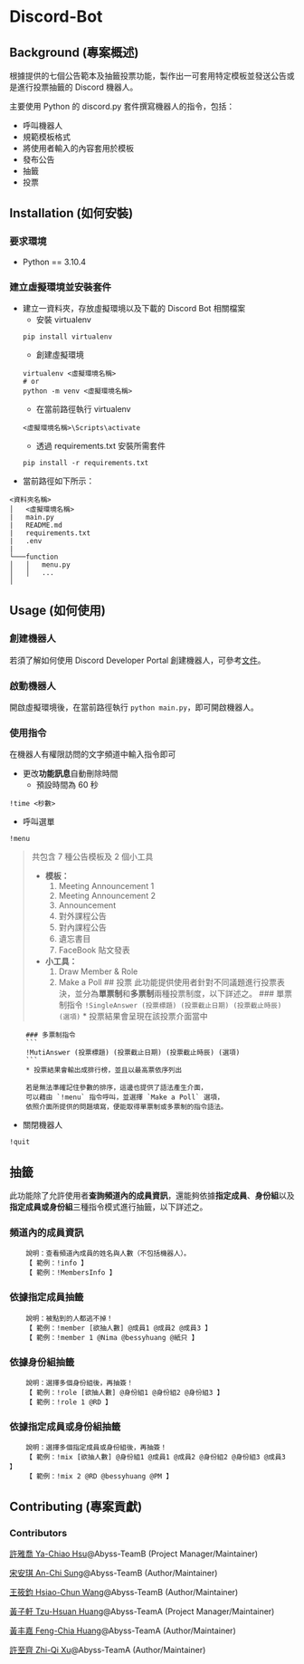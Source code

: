 # Discord-Bot
## Background (專案概述)
根據提供的七個公告範本及抽籤投票功能，製作出一可套用特定模板並發送公告或是進行投票抽籤的 Discord 機器人。

主要使用 Python 的 discord.py 套件撰寫機器人的指令，包括：
* 呼叫機器人
* 規範模板格式
* 將使用者輸入的內容套用於模板
* 發布公告
* 抽籤
* 投票

## Installation (如何安裝)
### 要求環境
* Python == 3.10.4

### 建立虛擬環境並安裝套件
* 建立一資料夾，存放虛擬環境以及下載的 Discord Bot 相關檔案
  * 安裝 virtualenv
  ```
  pip install virtualenv
  ```
  * 創建虛擬環境
  ```
  virtualenv <虛擬環境名稱>
  # or
  python -m venv <虛擬環境名稱>
  ```
  * 在當前路徑執行 virtualenv
  ```
  <虛擬環境名稱>\Scripts\activate
  ```
  * 透過 requirements.txt 安裝所需套件
  ```
  pip install -r requirements.txt
  ```
* 當前路徑如下所示：
```
<資料夾名稱>
│   <虛擬環境名稱>
|   main.py
|   README.md
|   requirements.txt
|   .env
|   
└───function
│   │   menu.py
│   │   ...
│   
```
## Usage (如何使用)
### 創建機器人
若須了解如何使用 Discord Developer Portal 創建機器人，可參考[文件](https://github.com/Project-Abyss/Discord-Bot/blob/main/create_discord_bot_application.md)。
### 啟動機器人
開啟虛擬環境後，在當前路徑執行 ```python main.py```，即可開啟機器人。
### 使用指令
在機器人有權限訪問的文字頻道中輸入指令即可
* 更改**功能訊息**自動刪除時間
  * 預設時間為 60 秒
```
!time <秒數>
```
* 呼叫選單
```
!menu
```
> 共包含 7 種公告模板及 2 個小工具
> * **模板：**
>    1. Meeting Announcement 1
>    2. Meeting Announcement 2
>    3. Announcement
>    4. 對外課程公告
>    5. 對內課程公告
>    6. 遺忘書目
>    7. FaceBook 貼文發表
> * **小工具：**
>    1. Draw Member & Role
>    2. Make a Poll
        ## 投票
        此功能提供使用者針對不同議題進行投票表決，並分為**單票制**和**多票制**兩種投票制度，以下詳述之。
        ### 單票制指令
        ```
        !SingleAnswer (投票標題) (投票截止日期) (投票截止時辰) (選項)
        ```
        * 投票結果會呈現在該投票介面當中

        ### 多票制指令
        ```
        !MutiAnswer (投票標題) (投票截止日期) (投票截止時辰) (選項)
        ```
        * 投票結果會輸出成排行榜，並且以最高票依序列出

        若是無法準確記住參數的排序，這邊也提供了語法產生介面，
        可以藉由 `!menu` 指令呼叫，並選擇 `Make a Poll` 選項，
        依照介面所提供的問題填寫，便能取得單票制或多票制的指令語法。
* 關閉機器人
```
!quit
```
## 抽籤
此功能除了允許使用者**查詢頻道內的成員資訊**，還能夠依據**指定成員**、**身份組**以及**指定成員或身份組**三種指令模式進行抽籤，以下詳述之。
### 頻道內的成員資訊
```
    說明：查看頻道內成員的姓名與人數（不包括機器人）。
    【 範例：!info 】
    【 範例：!MembersInfo 】
```

### 依據指定成員抽籤
```
    說明：被點到的人都逃不掉！
    【 範例：!member [欲抽人數] @成員1 @成員2 @成員3 】
    【 範例：!member 1 @Nima @bessyhuang @紙只 】
```

### 依據身份組抽籤           
```
    說明：選擇多個身份組後，再抽簽！
    【 範例：!role [欲抽人數] @身份組1 @身份組2 @身份組3 】
    【 範例：!role 1 @RD 】
```

### 依據指定成員或身份組抽籤
```
    說明：選擇多個指定成員或身份組後，再抽簽！
    【 範例：!mix [欲抽人數] @身份組1 @成員1 @成員2 @身份組2 @身份組3 @成員3 】
    【 範例：!mix 2 @RD @bessyhuang @PM 】
```



## Contributing (專案貢獻)
### Contributors
[許雅喬 Ya-Chiao Hsu](https://github.com/Chiao52)@Abyss-TeamB (Project Manager/Maintainer)

[宋安琪 An-Chi Sung](https://github.com/Anzheim)@Abyss-TeamB (Author/Maintainer)

[王筱鈞 Hsiao-Chun Wang](https://github.com/momo8042)@Abyss-TeamB (Author/Maintainer)

[黃子軒 Tzu-Hsuan Huang](https://github.com/Nima-Huang)@Abyss-TeamA (Project Manager/Maintainer)

[黃丰嘉 Feng-Chia Huang](https://github.com/bessyhuang)@Abyss-TeamA (Author/Maintainer)

[許至齊 Zhi-Qi Xu](https://github.com/xkeBANg)@Abyss-TeamA (Author/Maintainer)

